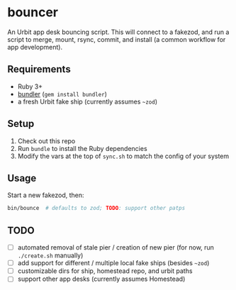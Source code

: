 # bouncer

An Urbit app desk bouncing script. This will connect to a fakezod, and run a 
script to merge, mount, rsync, commit, and install (a common workflow for app
development).

## Requirements

- Ruby 3+
- [bundler](https://bundler.io/) (`gem install bundler`)
- a fresh Urbit fake ship (currently assumes `~zod`)

## Setup

1. Check out this repo
2. Run `bundle` to install the Ruby dependencies
3. Modify the vars at the top of `sync.sh` to match the config of your system

## Usage

Start a new fakezod, then:

```sh
bin/bounce  # defaults to zod; TODO: support other patps
```

## TODO

- [ ] automated removal of stale pier / creation of new pier (for now, run `./create.sh` manually)
- [ ] add support for different / multiple local fake ships (besides `~zod`)
- [ ] customizable dirs for ship, homestead repo, and urbit paths
- [ ] support other app desks (currently assumes Homestead)
